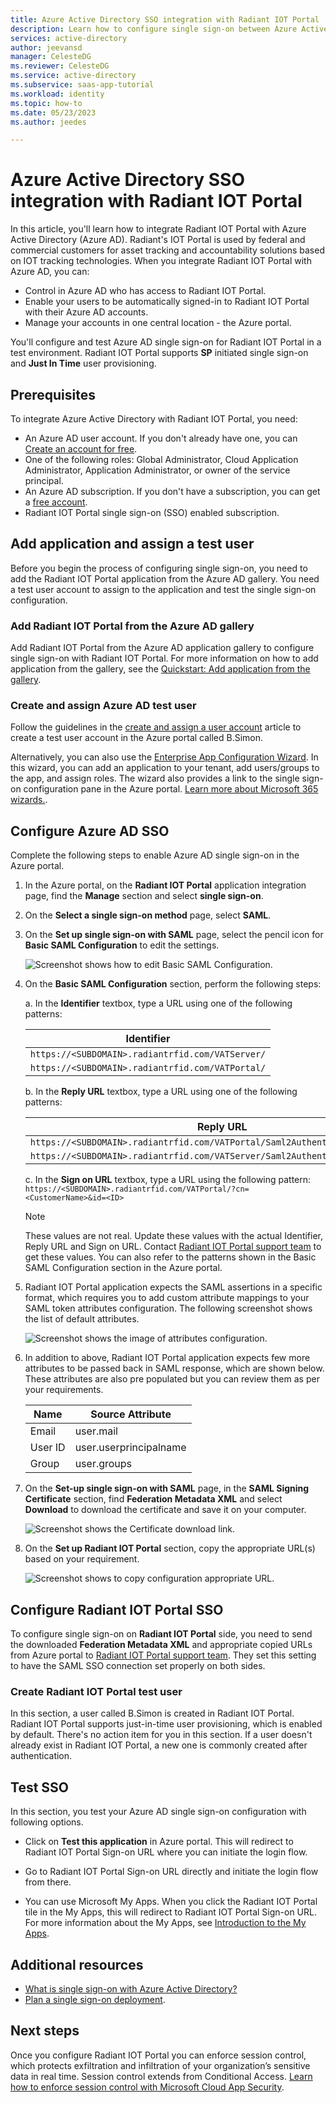 ```yaml
---
title: Azure Active Directory SSO integration with Radiant IOT Portal
description: Learn how to configure single sign-on between Azure Active Directory and Radiant IOT Portal.
services: active-directory
author: jeevansd
manager: CelesteDG
ms.reviewer: CelesteDG
ms.service: active-directory
ms.subservice: saas-app-tutorial
ms.workload: identity
ms.topic: how-to
ms.date: 05/23/2023
ms.author: jeedes

---
```


# Azure Active Directory SSO integration with Radiant IOT Portal

In this article, you'll learn how to integrate Radiant IOT Portal with Azure Active Directory (Azure AD). Radiant's IOT Portal is used by federal and commercial customers for asset tracking and accountability solutions based on IOT tracking technologies. When you integrate Radiant IOT Portal with Azure AD, you can:

* Control in Azure AD who has access to Radiant IOT Portal.
* Enable your users to be automatically signed-in to Radiant IOT Portal with their Azure AD accounts.
* Manage your accounts in one central location - the Azure portal.

You'll configure and test Azure AD single sign-on for Radiant IOT Portal in a test environment. Radiant IOT Portal supports **SP** initiated single sign-on and **Just In Time** user provisioning.

## Prerequisites

To integrate Azure Active Directory with Radiant IOT Portal, you need:

* An Azure AD user account. If you don't already have one, you can [Create an account for free](https://azure.microsoft.com/free/?WT.mc_id=A261C142F).
* One of the following roles: Global Administrator, Cloud Application Administrator, Application Administrator, or owner of the service principal.
* An Azure AD subscription. If you don't have a subscription, you can get a [free account](https://azure.microsoft.com/free/).
* Radiant IOT Portal single sign-on (SSO) enabled subscription.

## Add application and assign a test user

Before you begin the process of configuring single sign-on, you need to add the Radiant IOT Portal application from the Azure AD gallery. You need a test user account to assign to the application and test the single sign-on configuration.

### Add Radiant IOT Portal from the Azure AD gallery

Add Radiant IOT Portal from the Azure AD application gallery to configure single sign-on with Radiant IOT Portal. For more information on how to add application from the gallery, see the [Quickstart: Add application from the gallery](../manage-apps/add-application-portal.md).

### Create and assign Azure AD test user

Follow the guidelines in the [create and assign a user account](../manage-apps/add-application-portal-assign-users.md) article to create a test user account in the Azure portal called B.Simon.

Alternatively, you can also use the [Enterprise App Configuration Wizard](https://portal.office.com/AdminPortal/home?Q=Docs#/azureadappintegration). In this wizard, you can add an application to your tenant, add users/groups to the app, and assign roles. The wizard also provides a link to the single sign-on configuration pane in the Azure portal. [Learn more about Microsoft 365 wizards.](/microsoft-365/admin/misc/azure-ad-setup-guides). 

## Configure Azure AD SSO

Complete the following steps to enable Azure AD single sign-on in the Azure portal.

1. In the Azure portal, on the **Radiant IOT Portal** application integration page, find the **Manage** section and select **single sign-on**.
1. On the **Select a single sign-on method** page, select **SAML**.
1. On the **Set up single sign-on with SAML** page, select the pencil icon for **Basic SAML Configuration** to edit the settings.

   ![Screenshot shows how to edit Basic SAML Configuration.](common/edit-urls.png "Basic Configuration")

1. On the **Basic SAML Configuration** section, perform the following steps:

	a. In the **Identifier** textbox, type a URL using one of the following patterns:

	| **Identifier** |
	|-----------|
	| `https://<SUBDOMAIN>.radiantrfid.com/VATServer/` |
	| `https://<SUBDOMAIN>.radiantrfid.com/VATPortal/` |

	b. In the **Reply URL** textbox, type a URL using one of the following patterns:

	| **Reply URL** |
	|---------------|
	| `https://<SUBDOMAIN>.radiantrfid.com/VATPortal/Saml2AuthenticationModule/acs` |
	| `https://<SUBDOMAIN>.radiantrfid.com/VATServer/Saml2AuthenticationModule/acs` |

	c. In the **Sign on URL** textbox, type a URL using the following pattern:
	`https://<SUBDOMAIN>.radiantrfid.com/VATPortal/?cn=<CustomerName>&id=<ID>`

	> [!Note]
	> These values are not real. Update these values with the actual Identifier, Reply URL and Sign on URL. Contact [Radiant IOT Portal support team](mailto:support@radiantrfid.com) to get these values. You can also refer to the patterns shown in the Basic SAML Configuration section in the Azure portal.

1. Radiant IOT Portal application expects the SAML assertions in a specific format, which requires you to add custom attribute mappings to your SAML token attributes configuration. The following screenshot shows the list of default attributes.

	![Screenshot shows the image of attributes configuration.](common/default-attributes.png "Image")

1. In addition to above, Radiant IOT Portal application expects few more attributes to be passed back in SAML response, which are shown below. These attributes are also pre populated but you can review them as per your requirements.

	| Name |  Source Attribute|
	| ---------------|  --------- |
    | Email | user.mail |
	| User ID | user.userprincipalname |
	| Group | user.groups |
	
1. On the **Set-up single sign-on with SAML** page, in the **SAML Signing Certificate** section, find **Federation Metadata XML** and select **Download** to download the certificate and save it on your computer.

    ![Screenshot shows the Certificate download link.](common/metadataxml.png "Certificate")

1. On the **Set up Radiant IOT Portal** section, copy the appropriate URL(s) based on your requirement.

	![Screenshot shows to copy configuration appropriate URL.](common/copy-configuration-urls.png "Metadata")

## Configure Radiant IOT Portal SSO

To configure single sign-on on **Radiant IOT Portal** side, you need to send the downloaded **Federation Metadata XML** and appropriate copied URLs from Azure portal to [Radiant IOT Portal support team](mailto:support@radiantrfid.com). They set this setting to have the SAML SSO connection set properly on both sides.

### Create Radiant IOT Portal test user

In this section, a user called B.Simon is created in Radiant IOT Portal. Radiant IOT Portal supports just-in-time user provisioning, which is enabled by default. There's no action item for you in this section. If a user doesn't already exist in Radiant IOT Portal, a new one is commonly created after authentication.

## Test SSO 

In this section, you test your Azure AD single sign-on configuration with following options. 

* Click on **Test this application** in Azure portal. This will redirect to Radiant IOT Portal Sign-on URL where you can initiate the login flow. 

* Go to Radiant IOT Portal Sign-on URL directly and initiate the login flow from there.

* You can use Microsoft My Apps. When you click the Radiant IOT Portal tile in the My Apps, this will redirect to Radiant IOT Portal Sign-on URL. For more information about the My Apps, see [Introduction to the My Apps](../user-help/my-apps-portal-end-user-access.md).

## Additional resources

* [What is single sign-on with Azure Active Directory?](../manage-apps/what-is-single-sign-on.md)
* [Plan a single sign-on deployment](../manage-apps/plan-sso-deployment.md).

## Next steps

Once you configure Radiant IOT Portal you can enforce session control, which protects exfiltration and infiltration of your organization’s sensitive data in real time. Session control extends from Conditional Access. [Learn how to enforce session control with Microsoft Cloud App Security](/cloud-app-security/proxy-deployment-aad).